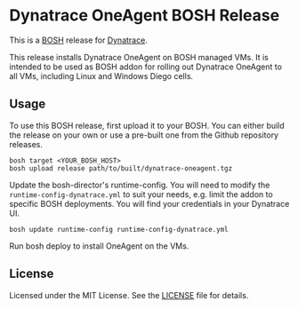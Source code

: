 # Dynatrace OneAgent BOSH Release

This is a [BOSH](http://bosh.io/) release for [Dynatrace](https://www.dynatrace.com/).

This release installs Dynatrace OneAgent on BOSH managed VMs. It is intended to be used as BOSH addon for rolling out Dynatrace OneAgent to all VMs, including Linux and Windows Diego cells.

## Usage

To use this BOSH release, first upload it to your BOSH. You can either build the release on your own or use a pre-built one from the Github repository releases.

```
bosh target <YOUR_BOSH_HOST>
bosh upload release path/to/built/dynatrace-oneagent.tgz
```

Update the bosh-director's runtime-config. You will need to modify the `runtime-config-dynatrace.yml` to suit your needs, e.g. limit the addon to specific BOSH deployments. You will find your credentials in your Dynatrace UI.


```
bosh update runtime-config runtime-config-dynatrace.yml
```

Run bosh deploy to install OneAgent on the VMs.

## License

Licensed under the MIT License. See the [LICENSE](https://github.com/dynatrace-innovationlab/bosh-oneagent-release/blob/master/LICENSE) file for details.
